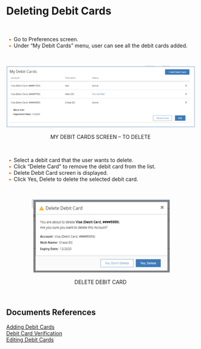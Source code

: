 # Deleting Debit Cards 

&nbsp;

<div class="card-body">
<ul>
<li>Go to Preferences screen. </li>
<li>Under “My Debit Cards” menu, user can see all the debit cards added. </li>
</ul>


<center>

&nbsp;

![image](../../assets/images/My_Debit_Cards_Screen_To_Delete.png) <br/>

MY DEBIT CARDS SCREEN – TO DELETE

</center>

&nbsp;


- Select a debit card that the user wants to delete. 
- Click “Delete Card” to remove the debit card from the list. 
- Delete Debit Card screen is displayed. 
- Click Yes, Delete to delete the selected debit card. 

&nbsp;

<center>

![image](../../assets/images/Delete_Debit_Card.png) <br/>

DELETE DEBIT CARD

</center>

&nbsp;

## Documents References

[Adding Debit Cards](?path=docs/transfer-debit-card/adding-Acc.md)  
[Debit Card Verification](?path=docs/transfer-debit-card/debit-cardVerify.md)  
[Editing Debit Cards](?path=docs/transfer-debit-card/edit-debitCard.md)

<style>
    .card-body ul {
        list-style: none;
        padding-left: 20px;
    }
    .card-body ul li::before {
        content: "\2022";
        font-size: 1em;
        color: #f60;
        display: inline-block;
        width: 1em;
        margin-left: -1em;
    }